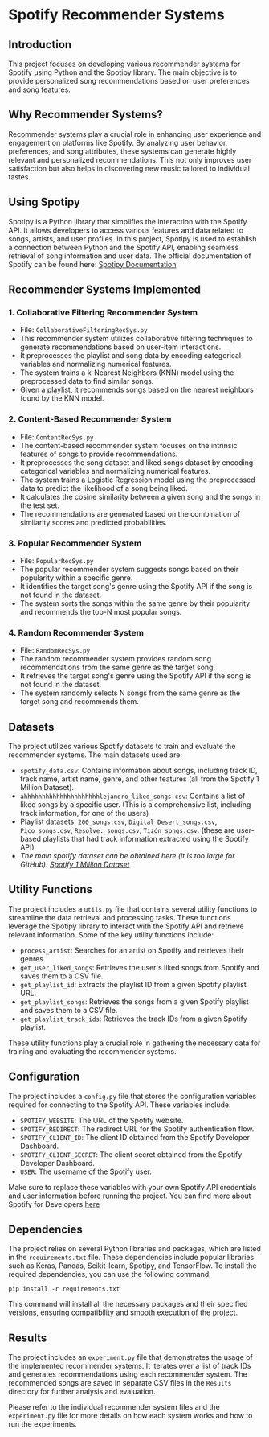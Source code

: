 # Spotify Recommender Systems

## Introduction
This project focuses on developing various recommender systems for Spotify using Python and the Spotipy library. The main objective is to provide personalized song recommendations based on user preferences and song features.

## Why Recommender Systems?
Recommender systems play a crucial role in enhancing user experience and engagement on platforms like Spotify. By analyzing user behavior, preferences, and song attributes, these systems can generate highly relevant and personalized recommendations. This not only improves user satisfaction but also helps in discovering new music tailored to individual tastes.

## Using Spotipy
Spotipy is a Python library that simplifies the interaction with the Spotify API. It allows developers to access various features and data related to songs, artists, and user profiles. In this project, Spotipy is used to establish a connection between Python and the Spotify API, enabling seamless retrieval of song information and user data. The official documentation of Spotify can be found here: [Spotipy Documentation](https://spotipy.readthedocs.io/en/2.22.1/)

## Recommender Systems Implemented

### 1. Collaborative Filtering Recommender System
- File: `CollaborativeFilteringRecSys.py`
- This recommender system utilizes collaborative filtering techniques to generate recommendations based on user-item interactions.
- It preprocesses the playlist and song data by encoding categorical variables and normalizing numerical features.
- The system trains a k-Nearest Neighbors (KNN) model using the preprocessed data to find similar songs.
- Given a playlist, it recommends songs based on the nearest neighbors found by the KNN model.

### 2. Content-Based Recommender System
- File: `ContentRecSys.py`
- The content-based recommender system focuses on the intrinsic features of songs to provide recommendations.
- It preprocesses the song dataset and liked songs dataset by encoding categorical variables and normalizing numerical features.
- The system trains a Logistic Regression model using the preprocessed data to predict the likelihood of a song being liked.
- It calculates the cosine similarity between a given song and the songs in the test set.
- The recommendations are generated based on the combination of similarity scores and predicted probabilities.

### 3. Popular Recommender System
- File: `PopularRecSys.py`
- The popular recommender system suggests songs based on their popularity within a specific genre.
- It identifies the target song's genre using the Spotify API if the song is not found in the dataset.
- The system sorts the songs within the same genre by their popularity and recommends the top-N most popular songs.

### 4. Random Recommender System
- File: `RandomRecSys.py`
- The random recommender system provides random song recommendations from the same genre as the target song.
- It retrieves the target song's genre using the Spotify API if the song is not found in the dataset.
- The system randomly selects N songs from the same genre as the target song and recommends them.

## Datasets
The project utilizes various Spotify datasets to train and evaluate the recommender systems. The main datasets used are:
- `spotify_data.csv`: Contains information about songs, including track ID, track name, artist name, genre, and other features (all from the Spotify 1 Million Dataset).
- `ahhhhhhhhhhhhhhhhhhhhhlejandro_liked_songs.csv`: Contains a list of liked songs by a specific user. (This is a comprehensive list, including track information, for one of the users)
- Playlist datasets: `200_songs.csv`, `Digital Desert_songs.csv`, `Pico_songs.csv`, `Resolve._songs.csv`, `Tizón_songs.csv`. (these are user-based playlists that had track information extracted using the Spotify API)
- *The main spotify dataset can be obtained here (it is too large for GitHub): [Spotify 1 Million Dataset](https://www.aicrowd.com/challenges/spotify-million-playlist-dataset-challenge)*

## Utility Functions
The project includes a `utils.py` file that contains several utility functions to streamline the data retrieval and processing tasks. These functions leverage the Spotipy library to interact with the Spotify API and retrieve relevant information. Some of the key utility functions include:

- `process_artist`: Searches for an artist on Spotify and retrieves their genres.
- `get_user_liked_songs`: Retrieves the user's liked songs from Spotify and saves them to a CSV file.
- `get_playlist_id`: Extracts the playlist ID from a given Spotify playlist URL.
- `get_playlist_songs`: Retrieves the songs from a given Spotify playlist and saves them to a CSV file.
- `get_playlist_track_ids`: Retrieves the track IDs from a given Spotify playlist.

These utility functions play a crucial role in gathering the necessary data for training and evaluating the recommender systems.

## Configuration
The project includes a `config.py` file that stores the configuration variables required for connecting to the Spotify API. These variables include:

- `SPOTIFY_WEBSITE`: The URL of the Spotify website.
- `SPOTIFY_REDIRECT`: The redirect URL for the Spotify authentication flow.
- `SPOTIFY_CLIENT_ID`: The client ID obtained from the Spotify Developer Dashboard.
- `SPOTIFY_CLIENT_SECRET`: The client secret obtained from the Spotify Developer Dashboard.
- `USER`: The username of the Spotify user.

Make sure to replace these variables with your own Spotify API credentials and user information before running the project.
You can find more about Spotify for Developers [here](https://developer.spotify.com/)

## Dependencies
The project relies on several Python libraries and packages, which are listed in the `requirements.txt` file. These dependencies include popular libraries such as Keras, Pandas, Scikit-learn, Spotipy, and TensorFlow. To install the required dependencies, you can use the following command:

```
pip install -r requirements.txt
```

This command will install all the necessary packages and their specified versions, ensuring compatibility and smooth execution of the project.

## Results
The project includes an `experiment.py` file that demonstrates the usage of the implemented recommender systems. It iterates over a list of track IDs and generates recommendations using each recommender system. The recommended songs are saved in separate CSV files in the `Results` directory for further analysis and evaluation.

Please refer to the individual recommender system files and the `experiment.py` file for more details on how each system works and how to run the experiments.

